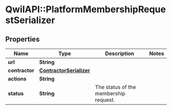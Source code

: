 # QwilAPI::PlatformMembershipRequestSerializer

## Properties
Name | Type | Description | Notes
------------ | ------------- | ------------- | -------------
**url** | **String** |  | 
**contractor** | [**ContractorSerializer**](ContractorSerializer.md) |  | 
**actions** | **String** |  | 
**status** | **String** | The status of the membership request. | 


